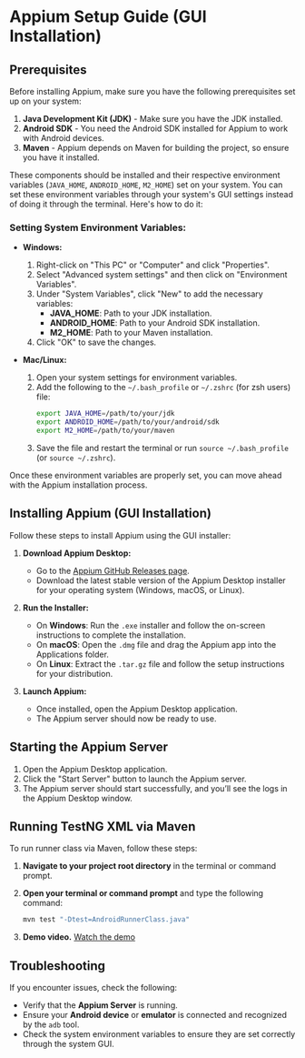 # Appium Setup Guide (GUI Installation)

## Prerequisites

Before installing Appium, make sure you have the following prerequisites set up on your system:

1. **Java Development Kit (JDK)** - Make sure you have the JDK installed.
2. **Android SDK** - You need the Android SDK installed for Appium to work with Android devices.
3. **Maven** - Appium depends on Maven for building the project, so ensure you have it installed.

These components should be installed and their respective environment variables (`JAVA_HOME`, `ANDROID_HOME`, `M2_HOME`) set on your system. You can set these environment variables through your system's GUI settings instead of doing it through the terminal. Here's how to do it:

### Setting System Environment Variables:

- **Windows:**
    1. Right-click on "This PC" or "Computer" and click "Properties".
    2. Select "Advanced system settings" and then click on "Environment Variables".
    3. Under "System Variables", click "New" to add the necessary variables:
        - **JAVA_HOME**: Path to your JDK installation.
        - **ANDROID_HOME**: Path to your Android SDK installation.
        - **M2_HOME**: Path to your Maven installation.
    4. Click "OK" to save the changes.

- **Mac/Linux:**
    1. Open your system settings for environment variables.
    2. Add the following to the `~/.bash_profile` or `~/.zshrc` (for zsh users) file:
       ```bash
       export JAVA_HOME=/path/to/your/jdk
       export ANDROID_HOME=/path/to/your/android/sdk
       export M2_HOME=/path/to/your/maven
       ```
    3. Save the file and restart the terminal or run `source ~/.bash_profile` (or `source ~/.zshrc`).

Once these environment variables are properly set, you can move ahead with the Appium installation process.

## Installing Appium (GUI Installation)

Follow these steps to install Appium using the GUI installer:

1. **Download Appium Desktop:**
    - Go to the [Appium GitHub Releases page](https://github.com/appium/appium-desktop/releases).
    - Download the latest stable version of the Appium Desktop installer for your operating system (Windows, macOS, or Linux).

2. **Run the Installer:**
    - On **Windows**: Run the `.exe` installer and follow the on-screen instructions to complete the installation.
    - On **macOS**: Open the `.dmg` file and drag the Appium app into the Applications folder.
    - On **Linux**: Extract the `.tar.gz` file and follow the setup instructions for your distribution.

3. **Launch Appium:**
    - Once installed, open the Appium Desktop application.
    - The Appium server should now be ready to use.

## Starting the Appium Server

1. Open the Appium Desktop application.
2. Click the "Start Server" button to launch the Appium server.
3. The Appium server should start successfully, and you’ll see the logs in the Appium Desktop window.

## Running TestNG XML via Maven

To run runner class via Maven, follow these steps:

1. **Navigate to your project root directory** in the terminal or command prompt.
2. **Open your terminal or command prompt** and type the following command:

   ```bash
   mvn test "-Dtest=AndroidRunnerClass.java"
3. **Demo video.**
[Watch the demo](demoVideo/Demo_video.mp4)

## Troubleshooting

If you encounter issues, check the following:

- Verify that the **Appium Server** is running.
- Ensure your **Android device** or **emulator** is connected and recognized by the `adb` tool.
- Check the system environment variables to ensure they are set correctly through the system GUI.
